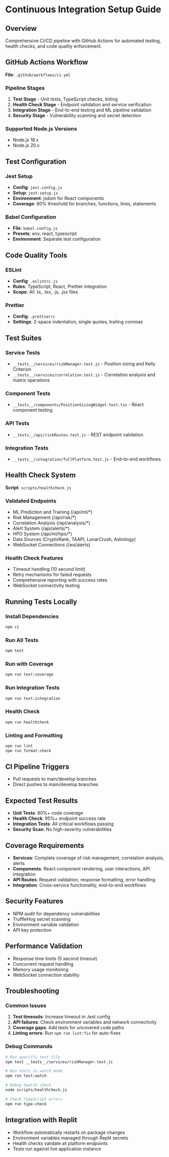 # Continuous Integration Setup Guide

## Overview
Comprehensive CI/CD pipeline with GitHub Actions for automated testing, health checks, and code quality enforcement.

## GitHub Actions Workflow
**File**: `.github/workflows/ci.yml`

### Pipeline Stages
1. **Test Stage** - Unit tests, TypeScript checks, linting
2. **Health Check Stage** - Endpoint validation and service verification  
3. **Integration Stage** - End-to-end testing and ML pipeline validation
4. **Security Stage** - Vulnerability scanning and secret detection

### Supported Node.js Versions
- Node.js 18.x
- Node.js 20.x

## Test Configuration

### Jest Setup
- **Config**: `jest.config.js`
- **Setup**: `jest.setup.js`
- **Environment**: jsdom for React components
- **Coverage**: 80% threshold for branches, functions, lines, statements

### Babel Configuration
- **File**: `babel.config.js`
- **Presets**: env, react, typescript
- **Environment**: Separate test configuration

## Code Quality Tools

### ESLint
- **Config**: `.eslintrc.js`
- **Rules**: TypeScript, React, Prettier integration
- **Scope**: All .ts, .tsx, .js, .jsx files

### Prettier
- **Config**: `.prettierrc`
- **Settings**: 2-space indentation, single quotes, trailing commas

## Test Suites

### Service Tests
- `__tests__/services/riskManager.test.js` - Position sizing and Kelly Criterion
- `__tests__/services/correlation.test.js` - Correlation analysis and matrix operations

### Component Tests
- `__tests__/components/PositionSizingWidget.test.tsx` - React component testing

### API Tests
- `__tests__/api/riskRoutes.test.js` - REST endpoint validation

### Integration Tests
- `__tests__/integration/fullPlatform.test.js` - End-to-end workflows

## Health Check System
**Script**: `scripts/healthcheck.js`

### Validated Endpoints
- ML Prediction and Training (/api/ml/*)
- Risk Management (/api/risk/*)
- Correlation Analysis (/api/analysis/*)
- Alert System (/api/alerts/*)
- HPO System (/api/ml/hpo/*)
- Data Sources (CryptoRank, TAAPI, LunarCrush, Astrology)
- WebSocket Connections (/ws/alerts)

### Health Check Features
- Timeout handling (10 second limit)
- Retry mechanisms for failed requests
- Comprehensive reporting with success rates
- WebSocket connectivity testing

## Running Tests Locally

### Install Dependencies
```bash
npm ci
```

### Run All Tests
```bash
npm test
```

### Run with Coverage
```bash
npm run test:coverage
```

### Run Integration Tests
```bash
npm run test:integration
```

### Health Check
```bash
npm run healthcheck
```

### Linting and Formatting
```bash
npm run lint
npm run format:check
```

## CI Pipeline Triggers
- Pull requests to main/develop branches
- Direct pushes to main/develop branches

## Expected Test Results
- **Unit Tests**: 80%+ code coverage
- **Health Check**: 95%+ endpoint success rate
- **Integration Tests**: All critical workflows passing
- **Security Scan**: No high-severity vulnerabilities

## Coverage Requirements
- **Services**: Complete coverage of risk management, correlation analysis, alerts
- **Components**: React component rendering, user interactions, API integration
- **API Routes**: Request validation, response formatting, error handling
- **Integration**: Cross-service functionality, end-to-end workflows

## Security Features
- NPM audit for dependency vulnerabilities
- TruffleHog secret scanning
- Environment variable validation
- API key protection

## Performance Validation
- Response time limits (5 second timeout)
- Concurrent request handling
- Memory usage monitoring
- WebSocket connection stability

## Troubleshooting

### Common Issues
1. **Test timeouts**: Increase timeout in Jest config
2. **API failures**: Check environment variables and network connectivity
3. **Coverage gaps**: Add tests for uncovered code paths
4. **Linting errors**: Run `npm run lint:fix` for auto-fixes

### Debug Commands
```bash
# Run specific test file
npm test __tests__/services/riskManager.test.js

# Run tests in watch mode
npm run test:watch

# Debug health check
node scripts/healthcheck.js

# Check TypeScript errors
npm run type-check
```

## Integration with Replit
- Workflow automatically restarts on package changes
- Environment variables managed through Replit secrets
- Health checks validate all platform endpoints
- Tests run against live application instance